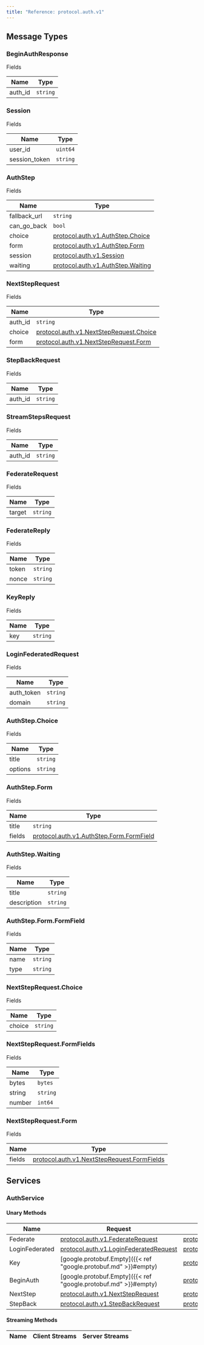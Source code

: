 ```yaml
---
title: "Reference: protocol.auth.v1"
---
```

## Message Types 

### BeginAuthResponse

Fields

| Name | Type |
| ---- | ---- |
| auth_id | `string` |

### Session

Fields

| Name | Type |
| ---- | ---- |
| user_id | `uint64` |
| session_token | `string` |

### AuthStep

Fields

| Name | Type |
| ---- | ---- |
| fallback_url | `string` |
| can_go_back | `bool` |
| choice | [protocol.auth.v1.AuthStep.Choice](#authstep-choice) |
| form | [protocol.auth.v1.AuthStep.Form](#authstep-form) |
| session | [protocol.auth.v1.Session](#session) |
| waiting | [protocol.auth.v1.AuthStep.Waiting](#authstep-waiting) |

### NextStepRequest

Fields

| Name | Type |
| ---- | ---- |
| auth_id | `string` |
| choice | [protocol.auth.v1.NextStepRequest.Choice](#nextsteprequest-choice) |
| form | [protocol.auth.v1.NextStepRequest.Form](#nextsteprequest-form) |

### StepBackRequest

Fields

| Name | Type |
| ---- | ---- |
| auth_id | `string` |

### StreamStepsRequest

Fields

| Name | Type |
| ---- | ---- |
| auth_id | `string` |

### FederateRequest

Fields

| Name | Type |
| ---- | ---- |
| target | `string` |

### FederateReply

Fields

| Name | Type |
| ---- | ---- |
| token | `string` |
| nonce | `string` |

### KeyReply

Fields

| Name | Type |
| ---- | ---- |
| key | `string` |

### LoginFederatedRequest

Fields

| Name | Type |
| ---- | ---- |
| auth_token | `string` |
| domain | `string` |

### AuthStep.Choice

Fields

| Name | Type |
| ---- | ---- |
| title | `string` |
| options | `string` |

### AuthStep.Form

Fields

| Name | Type |
| ---- | ---- |
| title | `string` |
| fields | [protocol.auth.v1.AuthStep.Form.FormField](#authstep-form-formfield) |

### AuthStep.Waiting

Fields

| Name | Type |
| ---- | ---- |
| title | `string` |
| description | `string` |

### AuthStep.Form.FormField

Fields

| Name | Type |
| ---- | ---- |
| name | `string` |
| type | `string` |

### NextStepRequest.Choice

Fields

| Name | Type |
| ---- | ---- |
| choice | `string` |

### NextStepRequest.FormFields

Fields

| Name | Type |
| ---- | ---- |
| bytes | `bytes` |
| string | `string` |
| number | `int64` |

### NextStepRequest.Form

Fields

| Name | Type |
| ---- | ---- |
| fields | [protocol.auth.v1.NextStepRequest.FormFields](#nextsteprequest-formfields) |

## Services 

### AuthService

#### Unary Methods

| Name | Request | Response |
| ---- | ------- | -------- |
|Federate|[protocol.auth.v1.FederateRequest](#federaterequest)|[protocol.auth.v1.FederateReply](#federatereply)|
|LoginFederated|[protocol.auth.v1.LoginFederatedRequest](#loginfederatedrequest)|[protocol.auth.v1.Session](#session)|
|Key|[google.protobuf.Empty]({{< ref "google.protobuf.md" >}}#empty)|[protocol.auth.v1.KeyReply](#keyreply)|
|BeginAuth|[google.protobuf.Empty]({{< ref "google.protobuf.md" >}}#empty)|[protocol.auth.v1.BeginAuthResponse](#beginauthresponse)|
|NextStep|[protocol.auth.v1.NextStepRequest](#nextsteprequest)|[protocol.auth.v1.AuthStep](#authstep)|
|StepBack|[protocol.auth.v1.StepBackRequest](#stepbackrequest)|[protocol.auth.v1.AuthStep](#authstep)|

#### Streaming Methods

| Name | Client Streams | Server Streams |
| ---- | -------------- | -------------- |
